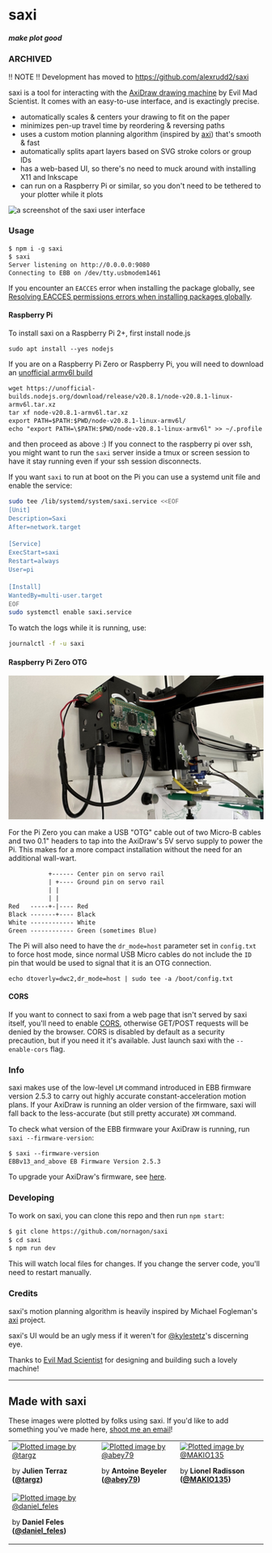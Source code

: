 # saxi
##### make plot good

### ARCHIVED
!! NOTE !! Development has moved to https://github.com/alexrudd2/saxi

saxi is a tool for interacting with the [AxiDraw
drawing machine](https://axidraw.com/) by Evil Mad Scientist. It comes with an
easy-to-use interface, and is exactingly precise.

- automatically scales & centers your drawing to fit on the paper
- minimizes pen-up travel time by reordering & reversing paths
- uses a custom motion planning algorithm (inspired by [axi](https://github.com/fogleman/axi)) that's smooth & fast
- automatically splits apart layers based on SVG stroke colors or group IDs
- has a web-based UI, so there's no need to muck around with installing X11 and Inkscape
- can run on a Raspberry Pi or similar, so you don't need to be tethered to your plotter while it plots

![a screenshot of the saxi user interface](docs/saxi.png)

### Usage

```
$ npm i -g saxi
$ saxi
Server listening on http://0.0.0.0:9080
Connecting to EBB on /dev/tty.usbmodem1461
```
If you encounter an `EACCES` error when installing the package globally, see [Resolving EACCES permissions errors when installing packages globally](https://docs.npmjs.com/resolving-eacces-permissions-errors-when-installing-packages-globally).

#### Raspberry Pi


To install saxi on a Raspberry Pi 2+, first install node.js

    sudo apt install --yes nodejs

If you are on a Raspberry Pi Zero or Raspberry Pi, you will need to download an [unofficial armv6l build](https://github.com/nodejs/unofficial-builds)

    wget https://unofficial-builds.nodejs.org/download/release/v20.8.1/node-v20.8.1-linux-armv6l.tar.xz
    tar xf node-v20.8.1-armv6l.tar.xz
    export PATH=$PATH:$PWD/node-v20.8.1-linux-armv6l/
    echo "export PATH=\$PATH:$PWD/node-v20.8.1-linux-armv6l" >> ~/.profile


and then proceed as above :) If you connect to the raspberry pi over ssh, you might want to run the `saxi` server inside a tmux or screen session to have it stay running even if your ssh session disconnects.

If you want `saxi` to run at boot on the Pi you can use a systemd unit file and enable the service:

```bash
sudo tee /lib/systemd/system/saxi.service <<EOF
[Unit]
Description=Saxi
After=network.target

[Service]
ExecStart=saxi
Restart=always
User=pi

[Install]
WantedBy=multi-user.target
EOF
sudo systemctl enable saxi.service
```

To watch the logs while it is running, use:
```bash
journalctl -f -u saxi
```

#### Raspberry Pi Zero OTG

![Pi Zero on an AxiDraw with a Y-shaped USB cable](docs/pi-zero.jpg)

For the Pi Zero you can make a USB "OTG" cable out of two Micro-B cables and two 0.1" headers
to tap into the AxiDraw's 5V servo supply to power the Pi.  This makes for a more compact
installation without the need for an additional wall-wart.


```
           +------ Center pin on servo rail
           | +---- Ground pin on servo rail
           | |
           | |
Red   -----+-|---- Red
Black -------+---- Black
White ------------ White
Green ------------ Green (sometimes Blue)
```

The Pi will also need to have the `dr_mode=host` parameter set in
`config.txt` to force host mode, since normal USB Micro cables do not
include the `ID` pin that would be used to signal that it is an OTG
connection.

```
echo dtoverly=dwc2,dr_mode=host | sudo tee -a /boot/config.txt
```


#### CORS
If you want to connect to saxi from a web page that isn't served by saxi
itself, you'll need to enable
[CORS](https://developer.mozilla.org/en-US/docs/Web/HTTP/CORS), otherwise
GET/POST requests will be denied by the browser. CORS is disabled by default as
a security precaution, but if you need it it's available. Just launch saxi with
the `--enable-cors` flag.

### Info

saxi makes use of the low-level `LM` command introduced in EBB firmware version
2.5.3 to carry out highly accurate constant-acceleration motion plans. If your
AxiDraw is running an older version of the firmware, saxi will fall back to the
less-accurate (but still pretty accurate) `XM` command.

To check what version of the EBB firmware your AxiDraw is running, run `saxi --firmware-version`:

```
$ saxi --firmware-version
EBBv13_and_above EB Firmware Version 2.5.3
```

To upgrade your AxiDraw's firmware, see [here](https://github.com/evil-mad/EggBot/tree/master/EBB_firmware).

### Developing

To work on saxi, you can clone this repo and then run `npm start`:

```sh
$ git clone https://github.com/nornagon/saxi
$ cd saxi
$ npm run dev
```

This will watch local files for changes. If you change the server code, you'll need to restart manually.

### Credits
saxi's motion planning algorithm is heavily inspired by Michael Fogleman's
[axi](https://github.com/fogleman/axi) project.

saxi's UI would be an ugly mess if it weren't for [@kylestetz](https://github.com/kylestetz)'s discerning eye.

Thanks to [Evil Mad Scientist](http://www.evilmadscientist.com/) for designing
and building such a lovely machine!

---

## Made with saxi

These images were plotted by folks using saxi. If you'd like to add something you've made here, [shoot me an email](mailto:nornagon@nornagon.net)!

<table>
  <tbody>
    <tr>
      <td width=300>
        <a href="https://www.instagram.com/p/B9hFx9KFOwG/"><img width="272" src="https://user-images.githubusercontent.com/172800/80814353-9760ce00-8b80-11ea-8a94-64e13c33a7bc.jpg" alt="Plotted image by @targz" /></a>
        <p>by <strong>Julien Terraz (<a href="https://www.instagram.com/targz/">@targz</a>)</strong></p>
      </td>
      <td width=300>
        <a href="https://github.com/abey79/vpype-explorations"><img width="272" src="https://user-images.githubusercontent.com/172800/80814313-81530d80-8b80-11ea-963a-9ea337f2c6a2.jpg" alt="Plotted image by @abey79" /></a>
        <p>by <strong>Antoine Beyeler (<a href="https://twitter.com/abey79">@abey79</a>)</strong></p>
      </td>
      <td width=300>
        <a href="https://twitter.com/MAKIO135/status/1253334618243125256"><img width="272" src="https://user-images.githubusercontent.com/172800/80814775-4ef5e000-8b81-11ea-896c-e7522d4c38d1.jpg" alt="Plotted image by @MAKIO135" /></a>
        <p>by <strong>Lionel Radisson (<a href="https://twitter.com/MAKIO135">@MAKIO135</a>)</strong></p>
      </td>
    </tr>
    <tr>
      <td width=300>
        <a href="https://www.instagram.com/p/B4iixy7gDB9/"><img width="272" src="https://user-images.githubusercontent.com/172800/80815693-faebfb00-8b82-11ea-81a3-24f825b405ce.jpg" alt="Plotted image by @daniel_feles" /></a>
        <p>by <strong>Daniel Feles (<a href="https://www.instagram.com/daniel_feles/">@daniel_feles</a>)</strong></p>
      </td>
      <td width=300>
      </td>
      <td width=300>
      </td>
    </tr>
  </tbody>
</table>

